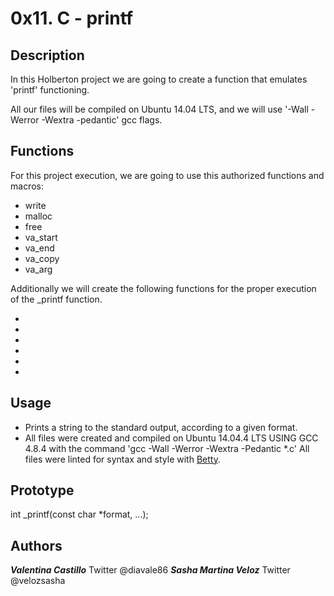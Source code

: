 # 0x11. C - printf

## Description

In this Holberton project we are going to create a function that emulates 'printf' functioning.

All our files will be compiled on Ubuntu 14.04 LTS, and we will use '-Wall -Werror -Wextra -pedantic' gcc flags.

## Functions

For this project execution, we are going to use this authorized functions and macros:

* write
* malloc
* free
* va_start
* va_end
* va_copy
* va_arg


Additionally we will create the following functions for the proper execution of the _printf function.

*
*
*
*
*
*


## Usage

* Prints a string to the standard output, according to a given format.
* All files were created and compiled on Ubuntu 14.04.4 LTS USING GCC 4.8.4 with the command 'gcc -Wall -Werror -Wextra -Pedantic *.c' All files were linted for syntax and style with [Betty](https://github.com/holbertonschool/Betty).


## Prototype

int _printf(const char *format, ...);


## Authors

***Valentina Castillo***
Twitter @diavale86
***Sasha Martina Veloz***
Twitter @velozsasha
